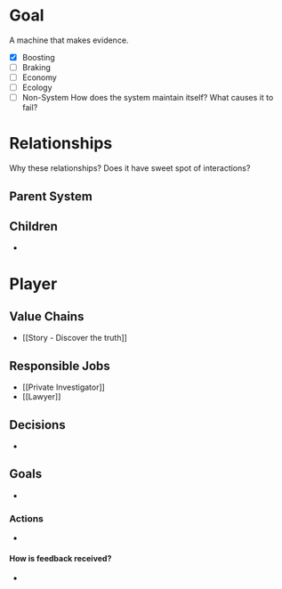 # Goal
A machine that makes evidence.
- [x] Boosting
- [ ] Braking
- [ ] Economy
- [ ] Ecology
- [ ] Non-System
How does the system maintain itself? What causes it to fail?
# Relationships
Why these relationships?
Does it have sweet spot of interactions?
## Parent System

## Children
- 
# Player
## Value Chains
- [[Story - Discover the truth]]
## Responsible Jobs
- [[Private Investigator]]
- [[Lawyer]]
## Decisions
- 
## Goals
- 
### Actions
- 
#### How is feedback received?
- 
